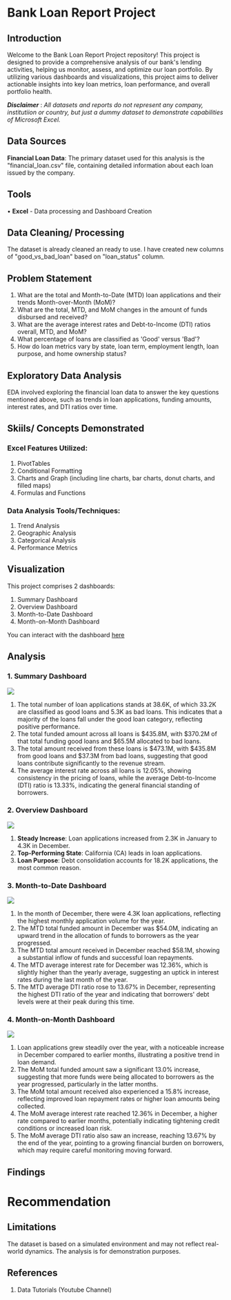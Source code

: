 # Bank Loan Report Project

## Introduction
Welcome to the Bank Loan Report Project repository! This project is designed to provide a comprehensive analysis of our bank's lending activities, helping us monitor, assess, and optimize our loan portfolio. By utilizing various dashboards and visualizations, this project aims to deliver actionable insights into key loan metrics, loan performance, and overall portfolio health.

**_Disclaimer_** : _All datasets and reports do not represent any company, institutiion or country, but just a dummy dataset to demonstrate capabilities of Microsoft Excel._

## Data Sources
**Financial Loan Data**: The primary dataset used for this analysis is the "financial_loan.csv" file, containing detailed information about each loan issued by the company.

## Tools
•	**Excel** - Data processing and Dashboard Creation

## Data Cleaning/ Processing
The dataset is already cleaned an ready to use. I have created new columns of "good_vs_bad_loan" based on "loan_status" column.


## Problem Statement
1.  What are the total and Month-to-Date (MTD) loan applications and their trends Month-over-Month (MoM)?
2.  What are the total, MTD, and MoM changes in the amount of funds disbursed and received?
3.  What are the average interest rates and Debt-to-Income (DTI) ratios overall, MTD, and MoM?
4.  What percentage of loans are classified as 'Good' versus 'Bad'?
5.  How do loan metrics vary by state, loan term, employment length, loan purpose, and home ownership status?

## Exploratory Data Analysis
EDA involved exploring the financial loan data to answer the key questions mentioned above, such as trends in loan applications, funding amounts, interest rates, and DTI ratios over time.


## Skiils/ Concepts Demonstrated
### Excel Features Utilized:
1.  PivotTables
2.  Conditional Formatting
3.  Charts and Graph (including line charts, bar charts, donut charts, and filled maps)
4.  Formulas and Functions
   
### Data Analysis Tools/Techniques:
1.  Trend Analysis
2.  Geographic Analysis
3.  Categorical Analysis
4.  Performance Metrics 

## Visualization
This project comprises 2 dashboards:
1.  Summary Dashboard
2.  Overview Dashboard
3.  Month-to-Date Dashboard
4.  Month-on-Month Dashboard

You can interact with the dashboard [here](https://onedrive.live.com/edit.aspx?resid=810575755AC07AA7!sf2152d39f6a64c7ab9810d4d79e45c7a&migratedtospo=true&wdorigin=OFFICECOM-WEB.START.UPLOAD&wdprevioussessionsrc=HarmonyWeb&wdprevioussession=580c85e9-e916-4f07-84db-ab34cd8274d7&wdenableroaming=1&wdodb=1&wdlcid=en-US&wdhostclicktime=1725948872043&wdredirectionreason=Force_SingleStepBoot&wdinitialsession=2c31532d-96c3-3d23-0f2a-8e925233dfd0&wdrldsc=1&wdrldc=2&wdrldr=InternalError)

## Analysis
### 1.  Summary Dashboard
![](SummaryDashboard.png)
1. The total number of loan applications stands at 38.6K, of which 33.2K are classified as good loans and 5.3K as bad loans. This indicates that a majority of the loans fall under the good loan category, reflecting positive performance.
2. The total funded amount across all loans is $435.8M, with $370.2M of that total funding good loans and $65.5M allocated to bad loans.
3. The total amount received from these loans is $473.1M, with $435.8M from good loans and $37.3M from bad loans, suggesting that good loans contribute significantly to the revenue stream.
4. The average interest rate across all loans is 12.05%, showing consistency in the pricing of loans, while the average Debt-to-Income (DTI) ratio is 13.33%, indicating the general financial standing of borrowers.


### 2.  Overview Dashboard
![](OverviewDashboard.png)
1. **Steady Increase**: Loan applications increased from 2.3K in January to 4.3K in December.
2. **Top-Performing State**: California (CA) leads in loan applications.
3. **Loan Purpose**: Debt consolidation accounts for 18.2K applications, the most common reason.

### 3.  Month-to-Date Dashboard
![](MTD.png)
1. In the month of December, there were 4.3K loan applications, reflecting the highest monthly application volume for the year.
2. The MTD total funded amount in December was $54.0M, indicating an upward trend in the allocation of funds to borrowers as the year progressed.
3. The MTD total amount received in December reached $58.1M, showing a substantial inflow of funds and successful loan repayments.
4. The MTD average interest rate for December was 12.36%, which is slightly higher than the yearly average, suggesting an uptick in interest rates during the last month of the year.
5. The MTD average DTI ratio rose to 13.67% in December, representing the highest DTI ratio of the year and indicating that borrowers' debt levels were at their peak during this time.

### 4.  Month-on-Month Dashboard
![](MoM.png)
1. Loan applications grew steadily over the year, with a noticeable increase in December compared to earlier months, illustrating a positive trend in loan demand.
2. The MoM total funded amount saw a significant 13.0% increase, suggesting that more funds were being allocated to borrowers as the year progressed, particularly in the latter months.
3. The MoM total amount received also experienced a 15.8% increase, reflecting improved loan repayment rates or higher loan amounts being collected.
4. The MoM average interest rate reached 12.36% in December, a higher rate compared to earlier months, potentially indicating tightening credit conditions or increased loan risk.
5. The MoM average DTI ratio also saw an increase, reaching 13.67% by the end of the year, pointing to a growing financial burden on borrowers, which may require careful monitoring moving forward.

## Findings

# Recommendation

## Limitations
The dataset is based on a simulated environment and may not reflect real-world dynamics. The analysis is for demonstration purposes.

## References
1. Data Tutorials (Youtube Channel)






